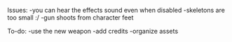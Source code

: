 Issues:
	-you can hear the effects sound even when disabled
	-skeletons are too small :/
	-gun shoots from character feet

To-do:
	-use the new weapon
	-add credits
	-organize assets

